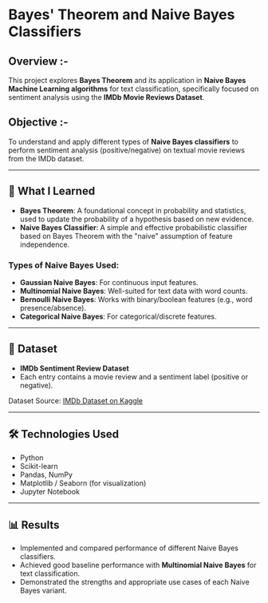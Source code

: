 # Bayes' Theorem and Naive Bayes Classifiers

## Overview :-

This project explores **Bayes Theorem** and its application in **Naive Bayes Machine Learning algorithms** for text classification, 
specifically focused on sentiment analysis using the **IMDb Movie Reviews Dataset**.

## Objective :-

To understand and apply different types of **Naive Bayes classifiers** to perform sentiment analysis (positive/negative) 
on textual movie reviews from the IMDb dataset.

---

## 🧠 What I Learned

- **Bayes Theorem**: A foundational concept in probability and statistics, used to update the probability of a hypothesis based on new evidence.
- **Naive Bayes Classifier**: A simple and effective probabilistic classifier based on Bayes Theorem with the "naive" assumption of feature independence.

### Types of Naive Bayes Used:
- **Gaussian Naive Bayes**: For continuous input features.
- **Multinomial Naive Bayes**: Well-suited for text data with word counts.
- **Bernoulli Naive Bayes**: Works with binary/boolean features (e.g., word presence/absence).
- **Categorical Naive Bayes**: For categorical/discrete features.

---

## 📂 Dataset

- **IMDb Sentiment Review Dataset**
- Each entry contains a movie review and a sentiment label (positive or negative).

Dataset Source: [IMDb Dataset on Kaggle](https://www.kaggle.com/datasets/lakshmi25npathi/imdb-dataset-of-50k-movie-reviews)

---

## 🛠️ Technologies Used

- Python
- Scikit-learn
- Pandas, NumPy
- Matplotlib / Seaborn (for visualization)
- Jupyter Notebook

---

## 📊 Results

- Implemented and compared performance of different Naive Bayes classifiers.
- Achieved good baseline performance with **Multinomial Naive Bayes** for text classification.
- Demonstrated the strengths and appropriate use cases of each Naive Bayes variant.

